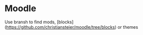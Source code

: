 # Moodle

Use bransh to find mods, [blocks] (https://github.com/christiansteier/moodle/tree/blocks) or themes

